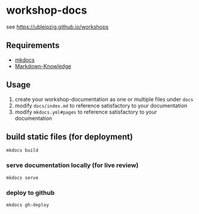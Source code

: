 # workshop-docs

see https://ubleipzig.github.io/workshops


## Requirements

* [mkdocs](http://mkdocs.org/)
* [Markdown-Knowledge](https://daringfireball.net/projects/markdown/)

## Usage

1. create your workshop-documentation as one or multiple files under `docs`
1. modify `docs/index.md` to reference satisfactory to your documentation
1. modify `mkdocs.yml#pages` to reference satisfactory to your documentation

## build static files (for deployment)

    mkdocs build

### serve documentation locally (for live review)

    mkdocs serve

### deploy to github

    mkdocs gh-deploy